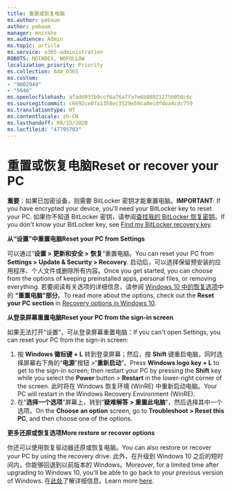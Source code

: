 ```yaml
---
title: 重置或恢复电脑
ms.author: pebaum
author: pebaum
manager: mnirkhe
ms.audience: Admin
ms.topic: article
ms.service: o365-administration
ROBOTS: NOINDEX, NOFOLLOW
localization_priority: Priority
ms.collection: Adm_O365
ms.custom:
- "9002949"
- "5646"
ms.openlocfilehash: afadd93fb9ccf6a76a7fa7e6b860212756050c6c
ms.sourcegitcommit: c6692ce0fa1358ec3529e59ca0ecdfdea4cdc759
ms.translationtype: HT
ms.contentlocale: zh-CN
ms.lasthandoff: 09/15/2020
ms.locfileid: "47795702"
---
```

# <a name="reset-or-recover-your-pc"></a><span data-ttu-id="4cead-102">重置或恢复电脑</span><span class="sxs-lookup"><span data-stu-id="4cead-102">Reset or recover your PC</span></span>

<span data-ttu-id="4cead-103">**重要**：如果已加密设备，则需要 BitLocker 密钥才能重置电脑。</span><span class="sxs-lookup"><span data-stu-id="4cead-103">**IMPORTANT**: If you have encrypted your device, you'll need your BitLocker key to reset your PC.</span></span> <span data-ttu-id="4cead-104">如果你不知道 BitLocker 密钥，请参阅[查找我的 BitLocker 恢复密钥](https://support.microsoft.com/help/4026181/windows-10-find-my-bitlocker-recovery-key)。</span><span class="sxs-lookup"><span data-stu-id="4cead-104">If you don't know your BitLocker key, see [Find my BitLocker recovery key](https://support.microsoft.com/help/4026181/windows-10-find-my-bitlocker-recovery-key).</span></span>

<span data-ttu-id="4cead-105">**从“设置”中重置电脑**</span><span class="sxs-lookup"><span data-stu-id="4cead-105">**Reset your PC from Settings**</span></span>

<span data-ttu-id="4cead-106">可以通过“**设置 > 更新和安全 > 恢复**”重置电脑。</span><span class="sxs-lookup"><span data-stu-id="4cead-106">You can reset your PC from **Settings > Update & Security > Recovery**.</span></span> <span data-ttu-id="4cead-107">启动后，可以选择保留预安装的应用程序、个人文件或删除所有内容。</span><span class="sxs-lookup"><span data-stu-id="4cead-107">Once you get started, you can choose from the options of keeping preinstalled apps, personal files, or removing everything.</span></span> <span data-ttu-id="4cead-108">若要阅读有关选项的详细信息，请参阅 [Windows 10 中的恢复选项](https://support.microsoft.com/help/12415/windows-10-recovery-options)中的 **“重置电脑”部分**。</span><span class="sxs-lookup"><span data-stu-id="4cead-108">To read more about the options, check out the **Reset your PC section** in [Recovery options in Windows 10](https://support.microsoft.com/help/12415/windows-10-recovery-options).</span></span>

<span data-ttu-id="4cead-109">**从登录屏幕重置电脑**</span><span class="sxs-lookup"><span data-stu-id="4cead-109">**Reset your PC from the sign-in screen**</span></span>

<span data-ttu-id="4cead-110">如果无法打开“设置”，可从登录屏幕重置电脑：</span><span class="sxs-lookup"><span data-stu-id="4cead-110">If you can't open Settings, you can reset your PC from the sign-in screen:</span></span>

1. <span data-ttu-id="4cead-111">按 **Windows 徽标键 + L** 转到登录屏幕；然后，按 **Shift** 键重启电脑，同时选择屏幕右下角的“**电源**”按钮 >“**重新启动**”。</span><span class="sxs-lookup"><span data-stu-id="4cead-111">Press **Windows logo key + L** to get to the sign-in screen; then restart your PC by pressing the **Shift** key while you select the **Power** button > **Restart** in the lower-right corner of the screen.</span></span> <span data-ttu-id="4cead-112">此时将在 Windows 恢复环境 (WinRE) 中重新启动电脑。</span><span class="sxs-lookup"><span data-stu-id="4cead-112">Your PC will restart in the Windows Recovery Environment (WinRE).</span></span>
2. <span data-ttu-id="4cead-113">在“**选择一个选项**”屏幕上，转到“**疑难解答 > 重置此电脑**”，然后选择其中一个选项。</span><span class="sxs-lookup"><span data-stu-id="4cead-113">On the **Choose an option** screen, go to **Troubleshoot > Reset this PC**, and then choose one of the options.</span></span>

<span data-ttu-id="4cead-114">**更多还原或恢复选项**</span><span class="sxs-lookup"><span data-stu-id="4cead-114">**More restore or recover options**</span></span>

<span data-ttu-id="4cead-115">你还可以使用恢复驱动器还原或恢复电脑。</span><span class="sxs-lookup"><span data-stu-id="4cead-115">You can also restore or recover your PC by using the recovery drive.</span></span> <span data-ttu-id="4cead-116">此外，在升级到 Windows 10 之后的短时间内，你能够回退到以前版本的 Windows。</span><span class="sxs-lookup"><span data-stu-id="4cead-116">Moreover, for a limited time after upgrading to Windows 10, you'll be able to go back to your previous version of Windows.</span></span> <span data-ttu-id="4cead-117">在[此处](https://support.microsoft.com/help/12415/windows-10-recovery-options)了解详细信息。</span><span class="sxs-lookup"><span data-stu-id="4cead-117">Learn more [here](https://support.microsoft.com/help/12415/windows-10-recovery-options).</span></span>
